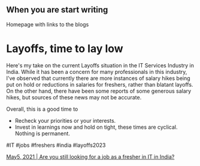 ## When you are start writing

Homepage with links to the blogs
# Layoffs, time to lay low
Here's my take on the current Layoffs situation in the IT Services Industry in India. While it has been a concern for many professionals in this industry, I've observed that currently there are more instances of salary hikes being put on hold or reductions in salaries for freshers, rather than blatant layoffs. On the other hand, there have been some reports of some generous salary hikes, but sources of these news may not be accurate.

Overall, this is a good time to
- Recheck your priorities or your interests.
- Invest in learnings now and hold on tight, these times are cyclical. Nothing is permanent.

#IT #jobs #freshers #india #layoffs2023

 [May5, 2021 | Are you still looking for a job as a fresher in IT in India?](https://bnarula.github.io/fresher-help/fresher-job-home.md)